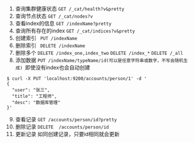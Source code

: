 1. 查询集群健康状态
`GET /_cat/health?v&pretty`
2. 查询节点状态
`GET /_cat/nodes?v`
3. 查看index的信息
`GET /indexName?pretty`
4. 查询所有存在的index
`GET /_cat/indices?v&pretty`
5. 创建索引
` PUT /indexName`
6. 删除索引
` DELETE /indexName`
7. 删除多个
`DELETE /index_one,index_two`
`DELETE /index_*`
`DELETE /_all`
8. 添加数据
`PUT /indexName/typeName/id(可以是任意字符串或数字，不写会随机生成) `即使没有index也会自动创建
```
$ curl -X PUT 'localhost:9200/accounts/person/1' -d '
{
  "user": "张三",
  "title": "工程师",
  "desc": "数据库管理"
}'
```
9. 查看记录
`GET /accounts/person/id?pretty`
10. 删除记录
`DELETE  /accounts/person/id `
11. 更新记录
如同创建记录，只要id相同就会更新
